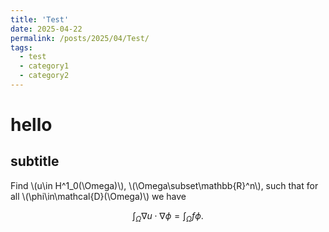 ```yaml
---
title: 'Test'
date: 2025-04-22
permalink: /posts/2025/04/Test/
tags:
  - test
  - category1
  - category2
---
```




# hello

## subtitle

Find \\(u\in H^1_0(\Omega)\\), \\(\Omega\subset\mathbb{R}^n\\), such that for all \\(\phi\in\mathcal{D}(\Omega)\\) we have

$$\int_\Omega \nabla u\cdot\nabla \phi = \int_\Omega f \phi.$$
